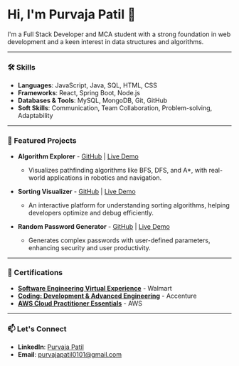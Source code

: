 # Hi, I'm Purvaja Patil 👋

I'm a Full Stack Developer and MCA student with a strong foundation in web development and a keen interest in data structures and algorithms.

---

### 🛠 Skills

- **Languages**: JavaScript, Java, SQL, HTML, CSS
- **Frameworks**: React, Spring Boot, Node.js
- **Databases & Tools**: MySQL, MongoDB, Git, GitHub
- **Soft Skills**: Communication, Team Collaboration, Problem-solving, Adaptability

---

### 🌟 Featured Projects

- **Algorithm Explorer** - [GitHub](https://github.com/Purvaja235/Algorithm-Explorer) | [Live Demo](https://algorithmprojectmadebypurvaja.netlify.app/)
  - Visualizes pathfinding algorithms like BFS, DFS, and A*, with real-world applications in robotics and navigation.

- **Sorting Visualizer** - [GitHub](https://github.com/Purvaja235/Sorting_Techniques_Visualizer) | [Live Demo](https://sortingmadebypurvaja.netlify.app/)
  - An interactive platform for understanding sorting algorithms, helping developers optimize and debug efficiently.

- **Random Password Generator** - [GitHub](https://github.com/Purvaja235/random-password-generator) | [Live Demo](https://random-password-generator-purvaja.netlify.app/)
  - Generates complex passwords with user-defined parameters, enhancing security and user productivity.

---

### 📜 Certifications

- **[Software Engineering Virtual Experience](https://drive.google.com/file/d/18gYwwiplqqiwFUgdQe_X4n6OqXn96f3t/view)** - Walmart
- **[Coding: Development & Advanced Engineering](https://drive.google.com/file/d/1NIHb4b6X9vlAlQeTlhzAsb-9C91wTM13/view)** - Accenture
- **[AWS Cloud Practitioner Essentials](https://drive.google.com/file/d/1GWhL2pmE6zMB32yVR_c8m8cJhMPSr3z6/view)** - AWS

---

### 📫 Let's Connect

- **LinkedIn**: [Purvaja Patil](https://www.linkedin.com/in/purvaja-patil28/)
- **Email**: purvajapatil0101@gmail.com
